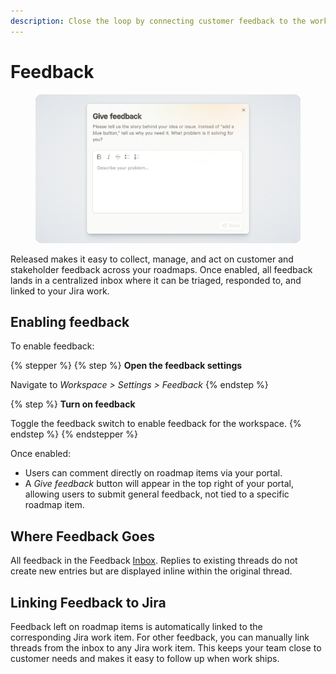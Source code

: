 ```yaml
---
description: Close the loop by connecting customer feedback to the work being done in Jira.
---
```


# Feedback

<figure><img src="../../.gitbook/assets/Feedback-Cover.png" alt=""><figcaption></figcaption></figure>

Released makes it easy to collect, manage, and act on customer and stakeholder feedback across your roadmaps. Once enabled, all feedback lands in a centralized inbox where it can be triaged, responded to, and linked to your Jira work.

## Enabling feedback

To enable feedback:

{% stepper %}
{% step %}
**Open the feedback settings**

Navigate to _Workspace > Settings > Feedback_
{% endstep %}

{% step %}
**Turn on feedback**

Toggle the feedback switch to enable feedback for the workspace.
{% endstep %}
{% endstepper %}

Once enabled:

* Users can comment directly on roadmap items via your portal.
* A _Give feedback_ button will appear in the top right of your portal, allowing users to submit general feedback, not tied to a specific roadmap item.

## Where Feedback Goes

All feedback in the Feedback [Inbox](inbox.md). Replies to existing threads do not create new entries but are displayed inline within the original thread.

## Linking Feedback to Jira

Feedback left on roadmap items is automatically linked to the corresponding Jira work item. For other feedback, you can manually link threads from the inbox to any Jira work item. This keeps your team close to customer needs and makes it easy to follow up when work ships.
